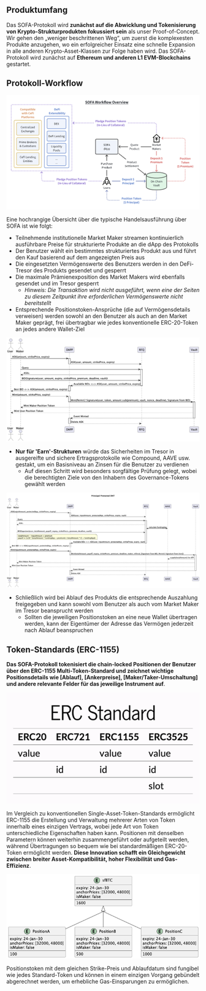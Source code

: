 ## Produktumfang

Das SOFA-Protokoll wird **zunächst auf die Abwicklung und Tokenisierung von Krypto-Strukturprodukten fokussiert sein** als unser Proof-of-Concept. Wir gehen den „weniger beschrittenen Weg“, um zuerst die komplexesten Produkte anzugehen, wo ein erfolgreicher Einsatz eine schnelle Expansion in alle anderen Krypto-Asset-Klassen zur Folge haben wird. Das SOFA-Protokoll wird zunächst auf **Ethereum und anderen L1 EVM-Blockchains** gestartet.

## Protokoll-Workflow

![](../../static/draw4.png)

Eine hochrangige Übersicht über die typische Handelsausführung über SOFA ist wie folgt:

- Teilnehmende institutionelle Market Maker streamen kontinuierlich ausführbare Preise für strukturierte Produkte an die dApp des Protokolls
- Der Benutzer wählt ein bestimmtes strukturiertes Produkt aus und führt den Kauf basierend auf dem angezeigten Preis aus
- Die eingesetzten Vermögenswerte des Benutzers werden in den DeFi-Tresor des Produkts gesendet und gesperrt
- Die maximale Prämienexposition des Market Makers wird ebenfalls gesendet und im Tresor gesperrt
  - _Hinweis: Die Transaktion wird nicht ausgeführt, wenn eine der Seiten zu diesem Zeitpunkt ihre erforderlichen Vermögenswerte nicht bereitstellt_
- Entsprechende Positionstoken-Ansprüche (die auf Vermögensdetails verweisen) werden sowohl an den Benutzer als auch an den Market Maker geprägt, frei übertragbar wie jedes konventionelle ERC-20-Token an jedes andere Wallet-Ziel

![](../../static/TnMSbh4G7oO4fDxf7FbuTkh2sbe.png)

- **Nur für 'Earn'-Strukturen** würde das Sicherheiten im Tresor in ausgereifte und sichere Ertragsprotokolle wie Compound, AAVE usw. gestakt, um ein Basisniveau an Zinsen für die Benutzer zu verdienen
  - Auf diesen Schritt wird besonders sorgfältige Prüfung gelegt, wobei die berechtigten Ziele von den Inhabern des Governance-Tokens gewählt werden

![](../../static/Stosbf6jcoxtvyxnO3OuSb9XsPf.png)

- Schließlich wird bei Ablauf des Produkts die entsprechende Auszahlung freigegeben und kann sowohl vom Benutzer als auch vom Market Maker im Tresor beansprucht werden
  - Sollten die jeweiligen Positionstoken an eine neue Wallet übertragen werden, kann der Eigentümer der Adresse das Vermögen jederzeit nach Ablauf beanspruchen

## Token-Standards (ERC-1155)

**Das SOFA-Protokoll tokenisiert die chain-locked Positionen der Benutzer über den ERC-1155 Multi-Token-Standard und zeichnet wichtige Positionsdetails wie [Ablauf], [Ankerpreise], [Maker/Taker-Umschaltung] und andere relevante Felder für das jeweilige Instrument auf**.

![](../../static/UhIbbGdnioqb4pxRiouubc9fsOg.png)

Im Vergleich zu konventionellen Single-Asset-Token-Standards ermöglicht ERC-1155 die Erstellung und Verwaltung mehrerer Arten von Token innerhalb eines einzigen Vertrags, wobei jede Art von Token unterschiedliche Eigenschaften haben kann. Positionen mit denselben Parametern können weiterhin zusammengeführt oder aufgeteilt werden, während Übertragungen so bequem wie bei standardmäßigen ERC-20-Token ermöglicht werden. **Diese Innovation schafft ein Gleichgewicht zwischen breiter Asset-Kompatibilität, hoher Flexibilität und Gas-Effizienz**.

![](../../static/DkgrbQ5FDo5ZyxxdZvmuoixCsee.png)

Positionstoken mit dem gleichen Strike-Preis und Ablaufdatum sind fungibel wie jedes Standard-Token und können in einem einzigen Vorgang gebündelt abgerechnet werden, um erhebliche Gas-Einsparungen zu ermöglichen.